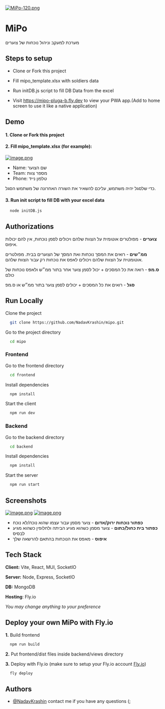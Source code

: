 [![MiPo-120.png](https://i.postimg.cc/HL605V6h/MiPo-120.png)](https://postimg.cc/PL88nrsW)

# MiPo

מערכת למעקב וניהול נוכחות של צוערים

## Steps to setup

- Clone or Fork this project

- Fill mipo_template.xlsx with soldiers data

- Run initDB.js script to fill DB Data from the excel

- Visit https://mipo-pluga-b.fly.dev to view your PWA app.(Add to home screen to use it like a native application)

## Demo

#### 1. Clone or Fork this project

#### 2. Fill mipo_template.xlsx (for example):

[![image.png](https://i.postimg.cc/7LpNh0vm/image.png)](https://postimg.cc/d7jCS7Vy)

- Name: שם הצוער
- Team: מספר צוות
- Phone: טלפון נייד

כדי שלסגל יהיה משתמש, עליכם להשאיר את השורה האחרונה של משתמש הסגל.

#### 3. Run init script to fill DB with your excel data

```bash
  node initDB.js
```

## Authorizations

**צוערים** - מפולטרים אוטומית על הצוות שלהם ויכולים לסמן נוכחות, אין להם יכולות איפוס.

**ממ״שים** - רואים את המסך נוכחות ואת המסך של הצוערים בבית. מפולטרים אוטומטית על הצוות שלהם ויכולים לאפס את נוכחות רק עבור הצוות שלהם.

**ס.מפ** - רואה את כל המסכים + יכול לסמן צוער אחר בתור ממ״ש ולאפס נוכחות של כולם

**סגל** - רואים את כל המסכים + יכולים לסמן צוער בתור ממ״ש או ס.מפ

## Run Locally

Clone the project

```bash
  git clone https://github.com/NadavKrashin/mipo.git
```

Go to the project directory

```bash
  cd mipo
```

### Frontend

Go to the frontend directory

```bash
  cd frontend
```

Install dependencies

```bash
  npm install
```

Start the client

```bash
  npm run dev
```

### Backend

Go to the backend directory

```bash
  cd backend
```

Install dependencies

```bash
  npm install
```

Start the server

```bash
  npm run start
```

## Screenshots

[![image.png](https://i.postimg.cc/prFKgkRw/image.png)](https://postimg.cc/ZvJ9N89H)
[![image.png](https://i.postimg.cc/x8Kk5N4j/image.png)](https://postimg.cc/jnSdd2TB)

- **כפתור נוכחות ירוק/אדום** - צוער מסמן עבור עצמו שהוא נוכח/לא נוכח
- **כפתור בית כחול/כתום** - צוער מסמן כשהוא מגיע הביתה ולחלופין כשהוא מגיע לבסיס
- **איפוס** - מאפס את הנוכחות בהתאם להרשאה שלך

## Tech Stack

**Client:** Vite, React, MUI, SocketIO

**Server:** Node, Express, SocketIO

**DB:** MongoDB

**Hosting**: Fly.io

_You may change anything to your preference_

## Deploy your own MiPo with Fly.io
**1.** Build frontend
```bash
  npm run build
```
**2.** Put frontend/dist files inside backend/views directory

**3.** Deploy with Fly.io (make sure to setup your Fly.io account [Fly.io](https://fly.io))
```bash
  fly deploy
```


## Authors

- [@NadavKrashin](https://www.github.com/NadavKrashin)
  contact me if you have any questions (;
